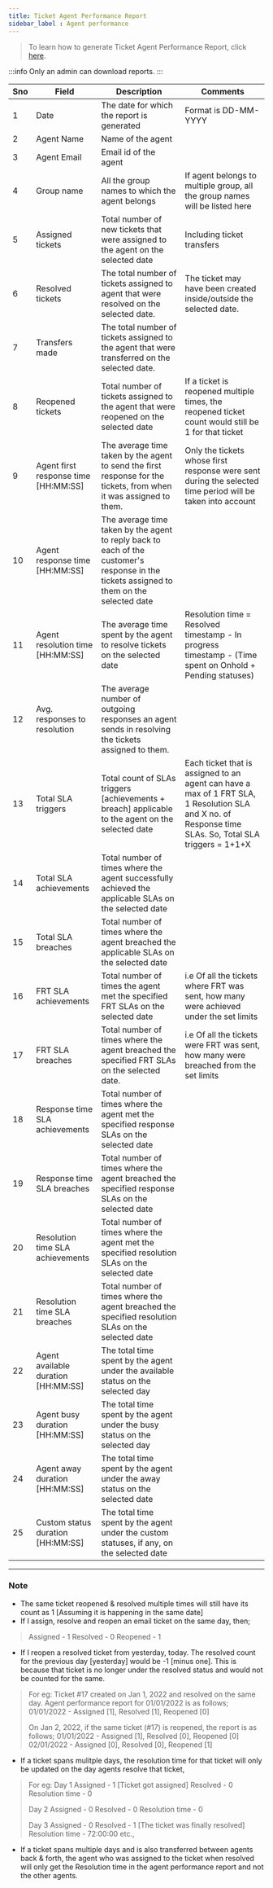 ```yaml
---
title: Ticket Agent Performance Report
sidebar_label : Agent performance 
---
```


> To learn how to generate Ticket Agent Performance Report, click [here](https://docs.yellow.ai/docs/platform_concepts/inbox/analytics-reports/reports/reports). 

:::info
Only an admin can download reports.
:::

| Sno | Field  | Description | Comments
|--|--|--|--|
|1| Date | The date for which the report is generated| Format is DD-MM-YYYY|
|2| Agent Name| Name of the agent||
|3| Agent Email| Email id of the agent||
|4| Group name| All the group names to which the agent belongs|If agent belongs to multiple group, all the group names will be listed here|
|5| Assigned tickets|Total number of new tickets that were assigned to the agent on the selected date| Including ticket transfers|
|6| Resolved tickets|The total number of tickets assigned to agent that were resolved on the selected date. |The ticket may have been created inside/outside the selected date.|
|7| Transfers made|The total number of tickets assigned to the agent that were transferred on the selected date.||
|8| Reopened tickets|Total number of tickets assigned to the agent that were reopened on the selected date|If a ticket is reopened multiple times, the reopened ticket count would still be 1 for that ticket|
|9| Agent first response time [HH:MM:SS]|The average time taken by the agent to send the first response for the tickets, from when it was assigned to them.| Only the tickets whose first response were sent during the selected time period will be taken into account|
|10| Agent response time [HH:MM:SS]|The average time taken by the agent to reply back to each of the customer's response in the tickets assigned to them on the selected date||
|11| Agent resolution time [HH:MM:SS]|The average time spent by the agent to resolve tickets on the selected date|Resolution time = Resolved timestamp - In progress timestamp - (Time spent on Onhold + Pending statuses)|
|12|Avg. responses to resolution|The average number of outgoing responses an agent sends in resolving the tickets assigned to them.||
|13| Total SLA triggers|Total count of SLAs triggers [achievements + breach] applicable to the agent on the selected date|Each ticket that is assigned to an agent can have a max of 1 FRT SLA, 1 Resolution SLA and X no. of Response time SLAs. So, Total SLA triggers = 1+1+X|
|14| Total SLA achievements|Total number of times where the agent  successfully achieved the applicable SLAs on the selected date||
|15| Total SLA breaches|Total number of times where the agent breached the applicable SLAs on the selected date||
|16| FRT SLA achievements|Total number of times the agent met the specified FRT SLAs on the selected date |i.e Of all the tickets where FRT was sent, how many were achieved under the set limits|
|17| FRT SLA breaches|Total number of times where the agent breached the specified FRT SLAs on the selected date. |i.e Of all the tickets were FRT was sent, how many were breached from the set limits|
|18| Response time SLA achievements|Total number of times where the agent met the specified response SLAs on the selected date||
|19| Response time SLA breaches|Total number of times where the agent breached the specified response SLAs on the selected date||
|20| Resolution time SLA achievements|Total number of times where the agent  met the specified resolution SLAs on the selected date||
|21| Resolution time SLA breaches|Total number of times where the agent  breached the specified resolution SLAs on the selected date||
|22| Agent available duration [HH:MM:SS]|The total time spent by the agent under the available status on the selected day||
|23| Agent busy duration [HH:MM:SS]|The total time spent by the agent under the busy status on the selected day||
|24| Agent away duration [HH:MM:SS]|The total time spent by the agent under the away status on the selected date|
|25| Custom status duration [HH:MM:SS]|The total time spent by the agent under the custom statuses, if any, on the selected date||

---

### Note

 - The same ticket reopened & resolved multiple times will still have its count as 1 [Assuming it is happening in the same date]
 - If I assign, resolve and reopen an email ticket on the same day, then;
>Assigned - 1
>Resolved - 0
>Reopened - 1
 - If I reopen a resolved ticket from yesterday, today. The resolved count for the previous day [yesterday] would be -1 [minus one]. This is because that ticket is no longer under the resolved status and would not be counted for the same.
 >For eg:
 >Ticket #17 created on Jan 1, 2022 and resolved on the same day.
 >Agent performance report for 01/01/2022 is as follows;
 >01/01/2022 - Assigned [1], Resolved [1], Reopened [0]
 >>
 >On Jan 2, 2022, if the same ticket (#17) is reopened, the report is as follows;
 >01/01/2022 - Assigned [1], Resolved [0], Reopened [0]
 >02/01/2022 - Assigned [0], Resolved [0], Reopened [1]
 - If a ticket spans mulitple days, the resolution time for that ticket will only be updated on the day agents resolve that ticket,
 > For eg:
 > Day 1
 > Assigned - 1 [Ticket got assigned]
 > Resolved - 0
 > Resolution time - 0
 > 
 > Day 2
 > Assigned - 0
 > Resolved - 0
 > Resolution time - 0
 > 
 > Day 3
 > Assigned - 0
 > Resolved - 1 [The ticket was finally resolved]
 > Resolution time - 72:00:00 etc.,
 
 - If a ticket spans multiple days and is also transferred between agents back & forth, the agent who was assigned to the ticket when resolved will only get the Resolution time in the agent performance report and not the other agents.
